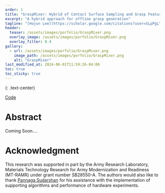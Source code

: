 ```yaml
---
order: 1
title: "GraspMixer: Hybrid of Contact Surface Sampling and Grasp Feature Mixing for Grasp Synthesis"
excerpt: "A hybrid approach for offline grasp generation"
tagline: "[Hojun Lee](https://scholar.google.com/citations?user=SLpPgLYAAAAJ&hl=en&oi=sra)<sup>1</sup>, [Tyler Toner](https://scholar.google.com/citations?user=NKTX6H4AAAAJ&hl=en)<sup>2</sup>, [Dawn Tilbury](https://scholar.google.com/citations?user=8P0XsUgAAAAJ&hl=en)<sup>2</sup>, [Kira Barton](https://scholar.google.com/citations?user=RXmPJqsAAAAJ&hl=en)<sup>2</sup> <br/> <sup>1</sup> Purdue University, West Lafayette <br/> <sup>2</sup> University of Michigan, Ann Arbor" 
header:
  teaser: /assets/images/porfolio/GraspMixer.png
  overlay_image: /assets/images/porfolio/GraspMixer.png
  overlay_filter: 0.4
gallery:
  - url: /assets/images/porfolio/GraspMixer.png
    image_path: /assets/images/porfolio/GraspMixer.png
    alt: "GraspMixer"
last_modified_at: 2024-06-01T11:59:26-04:00
toc: true
toc_sticky: true
---
```


{: .text-center}
<!-- <a href="https://www.sciencedirect.com/science/article/pii/S2405896322028488" class="btn btn--primary btn--large"><i class="fas fa-file-pdf" style="font-size:36px"></i> Paper</a> &emsp;
<a href="https://drive.google.com/file/d/1LQyA4sq_oKebqDFc3Gnt5M3VG4GPoY-2/preview" class="btn btn--primary btn--large"><i class="fas fa-video" style="font-size:36px"></i> IFAC Conference</a> &emsp; -->
<a href="https://github.com/kidpaul94/GraspMixer" class="btn btn--primary btn--large"><i class="fab fa-github" style="font-size:36px"></i> Code</a>

# Abstract
Coming Soon....

# Acknowledgment
This research was supported in part by the Army Research Laboratory, Materials Technology Research for Army Modernization and Readiness (MT-RAMR) under grant number SB28550-A. The authors would also like to thank [Pannaga Sudarshan](https://github.com/PannagaS) for his assistance with the implementation of supporting algorithms and performance of hardware experiments. 